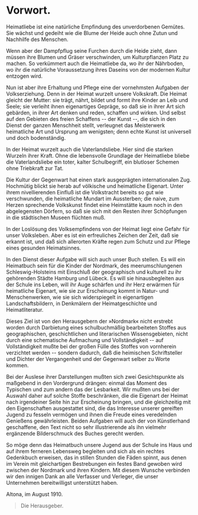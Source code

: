 Vorwort.
========

Heimatliebe ist eine natürliche Empfindung des unverdorbenen
Gemütes. Sie wächst und gedeiht wie die Blume der Heide auch
ohne Zutun und Nachhilfe des Menschen.

Wenn aber der Dampfpflug seine Furchen durch die Heide zieht,
dann müssen ihre Blumen und Gräser verschwinden, um Kulturpflanzen
Platz zu machen. So verkümmert auch die Heimatliebe da,
wo ihr der Nährboden, wo ihr die natürliche Voraussetzung ihres
Daseins von der modernen Kultur entzogen wird.

Nun ist aber ihre Erhaltung und Pflege eine der vornehmsten
Aufgaben der Volkserziehung. Denn in der Heimat wurzelt unsere
Volkskraft. Die Heimat gleicht der Mutter: sie trägt, nährt, bildet
und formt ihre Kinder an Leib und Seele; sie verleiht ihnen eigenartiges
Gepräge, so daß sie in <g>ihrer</g> Art sich gebärden, in <g>ihrer</g>
Art denken und reden, schaffen und wirken. Und selbst auf den Gebieten
des freien Schaffens -- der Kunst --, die sich in den Dienst
der ganzen Menschheit stellt, verleugnet das Meisterwerk heimatliche
Art und Ursprung am wenigsten; denn echte Kunst ist universell
und doch bodenständig.

In der Heimat wurzelt auch die Vaterlandsliebe. Hier sind die
starken Wurzeln ihrer Kraft. Ohne die lebensvolle Grundlage der
Heimatliebe bliebe die Vaterlandsliebe ein toter, kalter Schulbegriff,
ein blutloser Schemen ohne Triebkraft zur Tat.

Die Kultur der Gegenwart hat einen stark ausgeprägten internationalen
Zug. Hochmütig blickt sie herab auf völkische und heimatliche
Eigenart. Unter ihrem nivellierenden Einfluß ist die Volkstracht
bereits so gut wie verschwunden, die heimatliche Mundart im Aussterben;
die naive, zum Herzen sprechende Volkskunst findet eine
Heimstätte kaum noch in den abgelegensten Dörfern, so daß sie sich mit
den Resten ihrer Schöpfungen in die städtischen Museen flüchten muß.

In der Loslösung des Volksempfindens von der Heimat liegt
eine Gefahr für unser Volksleben. Aber es ist ein erfreuliches
Zeichen der Zeit, daß sie erkannt ist, und daß sich allerorten Kräfte
regen zum Schutz und zur Pflege eines gesunden Heimatsinnes. 

In den Dienst dieser Aufgabe will sich auch unser Buch stellen.
Es will ein Heimatbuch sein für die Kinder der Nordmark, des
meerumschlungenen Schleswig-Holsteins mit Einschluß der geographisch
und kulturell zu ihr gehörenden Städte Hamburg und
Lübeck. Es will sie hinausbegleiten aus der Schule ins Leben, will
ihr Auge schärfen und ihr Herz erwärmen für heimatliche Eigenart,
wie sie zur Erscheinung kommt in Natur- und Menschenwerken, wie
sie sich widerspiegelt in eigenartigen Landschaftsbildern, in Denkmälern
der Heimatgeschichte und Heimatliteratur.

Dieses Ziel ist von den Herausgebern der »Nordmark« nicht
erstrebt worden durch Darbietung eines schulbuchmäßig bearbeiteten
Stoffes aus geographischen, geschichtlichen und literarischen Wissensgebieten,
nicht durch eine schematische Aufmachung und Vollständigkeit
-- auf Vollständigkeit mußte bei der großen Fülle des Stoffes von
vornherein verzichtet werden -- sondern dadurch, daß die heimischen
Schriftsteller und Dichter der Vergangenheit und der Gegenwart selber
zu Worte kommen.

Bei der Auslese ihrer Darstellungen mußten sich zwei Gesichtspunkte
als maßgebend in den Vordergrund drängen: einmal das
Moment des Typischen und zum andern das der Lesbarkeit. Wir
mußten uns bei der Auswahl daher auf solche Stoffe beschränken,
die die Eigenart der Heimat nach irgendeiner Seite hin zur Erscheinung
bringen, und die gleichzeitig mit den Eigenschaften ausgestattet
sind, die das Interesse unserer gereiften Jugend zu fesseln
vermögen und ihnen die Freude eines veredelnden Genießens gewährleisten.
Beiden Aufgaben will auch der von Künstlerhand geschaffene,
den Text nicht so sehr illustrierende als ihn vielmehr ergänzende
Bilderschmuck des Buches gerecht werden.

So möge denn das Heimatbuch unsere Jugend aus der Schule
ins Haus und auf ihrem ferneren Lebensweg begleiten und sich als
ein rechtes Gedenkbuch erweisen, das in stillen Stunden die Fäden
spinnt, aus denen im Verein mit gleichartigen Bestrebungen ein
festes Band gewoben wird zwischen der Nordmark und ihren Kindern.
Mit diesem Wunsche verbinden wir den innigen Dank an alle
Verfasser und Verleger, die unser Unternehmen bereitwilligst unterstützt
haben.

Altona, im August 1910.

> Die Herausgeber.


